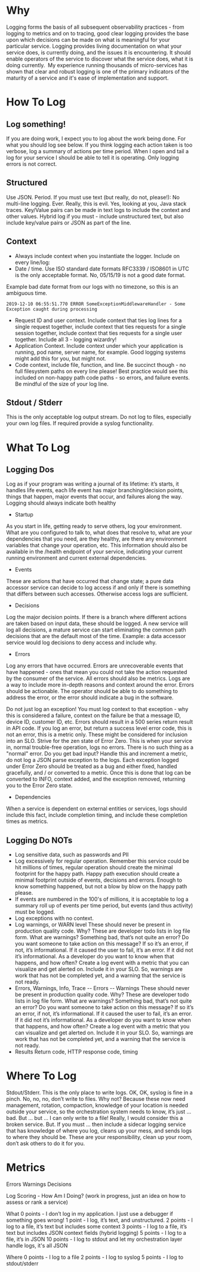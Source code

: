 <!-- Space: OP -->
<!-- Parent: Operational Readiness Review -->
<!-- Title: OPR - Logging -->

# Why

Logging forms the basis of all subsequent observability practices - from logging to metrics and on to tracing, good clear logging provides the base upon which decisions can be made on what is meaningful for your particular service.
Logging provides living documentation on what your service does, is currently doing, and the issues it is encountering. It should enable operators of the service to discover what the service does, what it is doing currently. 
My experience running thousands of micro-services has shown that clear and robust logging is one of the primary indicators of the maturity of a service and it's ease of implementation and support.

# How To Log

## Log something!

If you are doing work, I expect you to log about the work being done. For what you should log see below.
If you think logging each action taken is too verbose, log a summary of actions per time period. When I open and tail a log for your service I should be able to tell it is operating. Only logging errors is not correct.

## Structured
Use JSON. Period.
If you must use text (but really, do not, please!):
No multi-line logging. Ever. Really, this is evil. Yes, looking at you, Java stack traces.
Key/Value pairs can be made in text logs to include the context and other values.
Hybrid log if you must - include unstructured text, but also include key/value pairs or JSON as part of the line.

## Context

- Always include context when you instantiate the logger. Include on every line/log:
- Date / time. Use ISO standard date formats RFC3339 / ISO8601 in UTC is the only acceptable format. No, 05/15/19 is not a good date format.

Example bad date format from our logs with no timezone, so this is an ambiguous time.

```
2019-12-10 06:55:51.770 ERROR SomeExceptionMiddlewareHandler - Some Exception caught during processing
```

- Request ID and user context. Include context that ties log lines for a single request together, include context that ties requests for a single session together, include context that ties requests for a single user together. Include all 3 - logging wizardry!
- Application Context. Include context under which your application is running, pod name, server name, for example. Good logging systems might add this for you, but might not.
- Code context, include file, function, and line. Be succinct though - no full filesystem paths on every line please! Best practice would see this included on non-happy path code paths - so errors, and failure events. Be mindful of the size of your log line.

## Stdout / Stderr

This is the only acceptable log output stream. Do not log to files, especially your own log files. If required provide a syslog functionality.

# What To Log

## Logging Dos 

Log as if your program was writing a journal of its lifetime: it’s starts, it handles life events, each life event has major branching/decision points, things that happen, major events that occur, and failures along the way. Logging should always indicate both healthy

- Startup

As you start in life, getting ready to serve others, log your environment. What are you configured to talk to, what does that resolve to, what are your dependencies that you need, are they healthy, are there any environment variables that change your operation, etc. This information should also be available in the /health endpoint of your service, indicating your current running environment and current external dependencies.

- Events

These are actions that have occurred that change state; a pure data accessor service can decide to log access if and only if there is something that differs between such accesses. Otherwise access logs are sufficient.

- Decisions

Log the major decision points. If there is a branch where different actions are taken based on input data, these should be logged. A new service will log all decisions, a mature service can start eliminating the common path decisions that are the default most of the time.
Example: a data accessor service would log decisions to deny access and include why.

- Errors

Log any errors that have occurred. Errors are unrecoverable events that have happened - ones that mean you could not take the action requested by the consumer of the service. All errors should also be metrics. Logs are a way to include more in-depth reasons and context around the error.
Errors should be actionable. The operator should be able to do something to address the error, or the error should indicate a bug in the software.

Do not just log an exception! You must log context to that exception - why this is considered a failure, context on the failure be that a message ID, device ID, customer ID, etc.
Errors should result in a 500 series return result in API code. If you log an error, but return a success level error code, this is not an error, this is a metric only. These might be considered for inclusion into an SLO.
Strive for the zen state of Error Zero. This is when your service in, normal trouble-free operation, logs no errors. There is no such thing as a "normal" error. Do you get bad input? Handle this and increment a metric, do not log a JSON parse exception to the logs. Each exception logged under Error Zero should be treated as a bug and either fixed, handled gracefully, and / or converted to a metric. Once this is done that log can be converted to INFO, context added, and the exception removed, returning you to the Error Zero state.

- Dependencies

When a service is dependent on external entities or services, logs should include this fact, include completion timing, and include these completion times as metrics.

## Logging Do NOTs

- Log sensitive data, such as passwords and PII
- Log excessively for regular operation. Remember this service could be hit millions of times, regular operation should create the minimal footprint for the happy path. Happy path execution should create a minimal footprint outside of events, decisions and errors. Enough to know something happened, but not a blow by blow on the happy path please.
- If events are numbered in the 100's of millions, it is acceptable to log a summary roll up of events per time period, but events (and thus activity) must be logged.
- Log exceptions with no context.
- Log warnings, or WARN level
These should never be present in production quality code. Why? These are developer todo lists in log file form. What are warnings? Something bad, that’s not quite an error? Do you want someone to take action on this message? If so it’s an error, if not, it’s informational. If it caused the user to fail, it’s an error. If it did not it’s informational. As a developer do you want to know when that happens, and how often? Create a log event with a metric that you can visualize and get alerted on. Include it in your SLO. So, warnings are work that has not be completed yet, and a warning that the service is not ready.
- Errors, Warnings, Info, Trace
-- Errors
-- Warnings
These should never be present in production quality code. Why? These are developer todo lists in log file form. What are warnings? Something bad, that’s not quite an error? Do you want someone to take action on this message? If so it’s an error, if not, it’s informational. If it caused the user to fail, it’s an error. If it did not it’s informational. As a developer do you want to know when that happens, and how often? Create a log event with a metric that you can visualize and get alerted on. Include it in your SLO. So, warnings are work that has not be completed yet, and a warning that the service is not ready.
- Results
Return code, HTTP response code, timing

# Where To Log

Stdout/Stderr. This is the only place to write logs.
OK, OK, syslog is fine in a pinch.
No, no, no, don’t write to files. Why not? Because these now need management, rotation, compaction, knowledge of your location is needed outside your service, so the orchestration system needs to know, it’s just … bad.
But … but … I can only write to a file! Really, I would consider this a broken service. But. If you must ... then include a sidecar logging service that has knowledge of where you log, cleans up your mess, and sends logs to where they should be. These are your responsibility, clean up your room, don’t ask others to do it for you.

# Metrics
Errors
Warnings
Decisions

Log Scoring - How Am I Doing?
(work in progress, just an idea on how to assess or rank a service)

What
0 points - I don’t log in my application. I just use a debugger if something goes wrong!
1 point - I log, it’s text, and unstructured.
2 points - I log to a file, it’s text but includes some context
3 points - I log to a file, it’s text but includes JSON context fields (hybrid logging)
5 points - I log to a file, it’s in JSON
10 points - I log to stdout and let my orchestration layer handle logs, it's all JSON

Where
0 points - I log to a file
2 points - I log to syslog
5 points - I log to stdout/stderr
